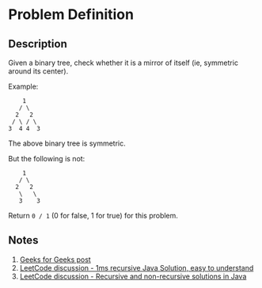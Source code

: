 # Problem Definition

## Description

Given a binary tree, check whether it is a mirror of itself (ie, symmetric around its center).

Example:

```plaintext
    1
   / \
  2   2
 / \ / \
3  4 4  3
```

The above binary tree is symmetric.

But the following is not:

```plaintext
    1
   / \
  2   2
   \   \
   3    3
```

Return `0 / 1` (0 for false, 1 for true) for this problem.

## Notes

1. [Geeks for Geeks post](https://www.geeksforgeeks.org/symmetric-tree-tree-which-is-mirror-image-of-itself/)
1. [LeetCode discussion - 1ms recursive Java Solution, easy to understand](https://leetcode.com/problems/symmetric-tree/discuss/33104/1ms-recursive-Java-Solution-easy-to-understand)
1. [LeetCode discussion - Recursive and non-recursive solutions in Java](https://leetcode.com/problems/symmetric-tree/discuss/33054/Recursive-and-non-recursive-solutions-in-Java)